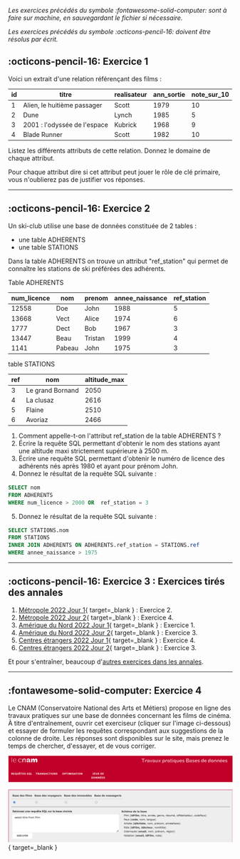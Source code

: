 _Les exercices précédés du symbole :fontawesome-solid-computer: sont à faire sur machine, en sauvegardant le fichier si nécessaire._

_Les exercices précédés du symbole :octicons-pencil-16: doivent être résolus par écrit._


## :octicons-pencil-16: Exercice 1

Voici un extrait d'une relation référençant des films :

|id|titre|realisateur|ann_sortie|note_sur_10|
|--- |--- |--- |--- |--- |
|1|Alien, le huitième passager|Scott|1979|10|
|2|Dune|Lynch|1985|5|
|3|2001 : l'odyssée de l'espace|Kubrick|1968|9|
|4|Blade Runner|Scott|1982|10|

Listez les différents attributs de cette relation. Donnez le domaine de chaque attribut.

Pour chaque attribut dire si cet attribut peut jouer le rôle de clé primaire, vous n'oublierez pas de justifier vos réponses.

------------------------------------------------

## :octicons-pencil-16: Exercice 2

Un ski-club utilise une base de données constituée de 2 tables :

- une table ADHERENTS
- une table STATIONS 

Dans la table ADHERENTS  on trouve un attribut "ref_station" qui permet de connaître les stations de ski préférées des adhérents.

Table ADHERENTS

| num_licence | nom    | prenom  | annee_naissance | ref_station |
| ----------- | ------ | ------- | --------------- | ----------- |
| 12558       | Doe    | John    | 1988            | 5           |
| 13668       | Vect   | Alice   | 1974            | 6           |
| 1777        | Dect   | Bob     | 1967            | 3           |
| 13447       | Beau   | Tristan | 1999            | 4           |
| 1141        | Pabeau | John    | 1975            | 3           |

table STATIONS

| ref | nom              | altitude_max |
| --- | ---------------- | ------------ |
| 3   | Le grand Bornand | 2050         |
| 4   | La clusaz        | 2616         |
| 5   | Flaine           | 2510         |
| 6   | Avoriaz          | 2466         |

1. Comment appelle-t-on l'attribut ref_station de la table ADHERENTS ?
2. Écrire la requête SQL permettant d'obtenir le nom des stations ayant une altitude maxi strictement supérieure à 2500 m.
3. Écrire une requête SQL permettant d'obtenir le numéro de licence des adhérents nés après 1980 et ayant pour prénom John.
4. Donnez le résultat de la requête SQL suivante :

```sql
SELECT nom 
FROM ADHERENTS 
WHERE num_licence > 2000 OR  ref_station = 3
```
5. Donnez le résultat de la requête SQL suivante :

```sql
SELECT STATIONS.nom
FROM STATIONS
INNER JOIN ADHERENTS ON ADHERENTS.ref_station = STATIONS.ref
WHERE annee_naissance > 1975
```

-----------------------------------------------------------------

## :octicons-pencil-16: Exercice 3 : Exercices tirés des annales

1. [Métropole 2022 Jour 1](../../assets/pdf/2022_Metropole_Jour1.pdf){ target=_blank } : Exercice 2.
2. [Métropole 2022 Jour 2](../../assets/pdf/2022_Metropole_Jour2.pdf){ target=_blank } : Exercice 4.
1. [Amérique du Nord 2022 Jour 1](../../assets/pdf/2022_AmeriqueDuNord_1.pdf){ target=_blank } : Exercice 1.
1. [Amérique du Nord 2022 Jour 2](../../assets/pdf/2022_AmeriqueDuNord_2.pdf){ target=_blank } : Exercice 3.
1. [Centres étrangers 2022 Jour 1](../../assets/pdf/2022_CentresEtrangers_1.pdf){ target=_blank } : Exercice 4.
1. [Centres étrangers 2022 Jour 2](../../assets/pdf/2022_CentresEtrangers_2.pdf){ target=_blank } : Exercice 3.

Et pour s'entraîner, beaucoup d'[autres exercices dans les annales](../annales.md).

----------------------------------------------------------------

## :fontawesome-solid-computer: Exercice 4

Le CNAM (Conservatoire National des Arts et Métiers) propose en ligne des travaux pratiques sur une base de données concernant les films de cinéma. À titre d'entraînement, ouvrir cet exerciseur (cliquer sur l'image ci-dessous) et essayer de formuler les requêtes correspondant aux suggestions de la colonne de droite. Les réponses sont disponibles sur le site, mais prenez le temps de chercher, d'essayer, et de vous corriger.

[![](../../assets/images/CNAM_SQL.png)](https://deptfod.cnam.fr/bd/tp/){ target=_blank }

